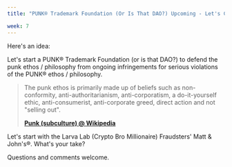 ```yaml
---
title: "PUNK® Trademark Foundation (Or Is That DAO?) Upcoming - Let's Collect Funds to Defend That PUNK® Belongs To Us All - First Case - Crypto Fraudsters' Matt & John's® Ongoing Infringement for Serious Violation of the PUNK® Ethos / Philosophy / Trademark"

week: 7
---
```




Here's an idea:

  Let's start a PUNK® Trademark Foundation (or is that DAO?) to defend the punk ethos / philosophy from  ongoing infringements for serious violations of the PUNK® ethos / philosophy.

> The punk ethos is primarily made up of beliefs such as non-conformity, anti-authoritarianism, anti-corporatism, a do-it-yourself ethic, anti-consumerist, anti-corporate greed, direct action and not "selling out".
>
> [**Punk (subculture) @ Wikipedia**](https://en.wikipedia.org/wiki/Punk_subculture)


Let's start with the Larva Lab (Crypto Bro Millionaire) Fraudsters' Matt & John's®. What's your take?

 Questions and comments welcome.

